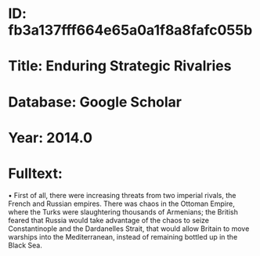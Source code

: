 # ID: fb3a137fff664e65a0a1f8a8fafc055b
# Title: Enduring Strategic Rivalries
# Database: Google Scholar
# Year: 2014.0
# Fulltext:
• First of all, there were increasing threats from two imperial rivals, the French and Russian empires.
There was chaos in the Ottoman Empire, where the Turks were slaughtering thousands of Armenians; the British feared that Russia would take advantage of the chaos to seize Constantinople and the Dardanelles Strait, that would allow Britain to move warships into the Mediterranean, instead of remaining bottled up in the Black Sea.